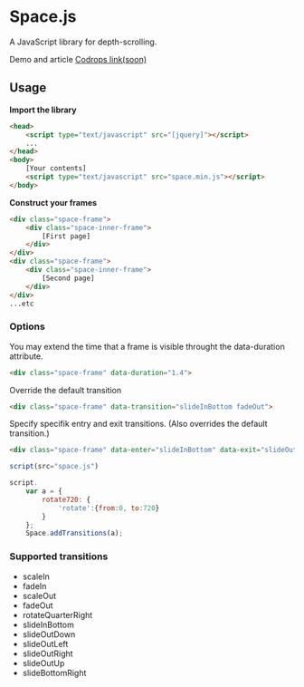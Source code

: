 # Space.js
A JavaScript library for depth-scrolling.

Demo and article [Codrops link(soon)](#)

## Usage

**Import the library**
```html
<head>
	<script type="text/javascript" src="[jquery]"></script>
	...
</head>
<body>
	[Your contents]
	<script type="text/javascript" src="space.min.js"></script>
</body>
```


**Construct your frames**

```html
<div class="space-frame">
	<div class="space-inner-frame">
		[First page]
	</div>
</div>
<div class="space-frame">
	<div class="space-inner-frame">
		[Second page]
	</div>
</div>
...etc
```

### Options
You may extend the time that a frame is visible throught the data-duration attribute.
```html
<div class="space-frame" data-duration="1.4">
```
Override the default transition

```html
<div class="space-frame" data-transition="slideInBottom fadeOut">
```
Specify specifik entry and exit transitions. (Also overrides the default transition.)

```html
<div class="space-frame" data-enter="slideInBottom" data-exit="slideOutDown fadeOut">
```

```javascript
script(src="space.js")

script.
	var a = {
		rotate720: {
			'rotate':{from:0, to:720}
		}
	};
	Space.addTransitions(a);
```

### Supported transitions
- scaleIn
- fadeIn
- scaleOut
- fadeOut
- rotateQuarterRight
- slideInBottom
- slideOutDown
- slideOutLeft
- slideOutRight
- slideOutUp
- slideBottomRight

